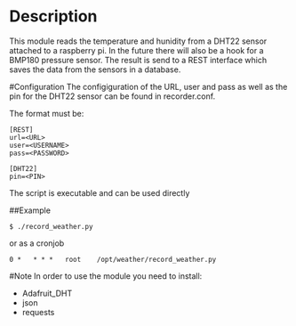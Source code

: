 # Description
This module reads the temperature and hunidity from a DHT22 sensor attached
to a raspberry pi. In the future there will also be a hook for a BMP180
pressure sensor. The result is send to a REST interface which saves the data
from the sensors in a database.

#Configuration
The configiguration of the URL, user and pass as well as the pin for the DHT22
sensor can be found in recorder.conf.

The format must be:
```
[REST]
url=<URL>
user=<USERNAME>
pass=<PASSWORD>

[DHT22]
pin=<PIN>
```

The script is executable and can be used directly

##Example
```
$ ./record_weather.py
```
or as a cronjob
```
0 *   * * *   root    /opt/weather/record_weather.py
```

#Note
In order to use the module you need to install:

* Adafruit_DHT
* json
* requests
